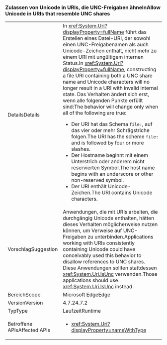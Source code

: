 ### <a name="allow-unicode-in-uris-that-resemble-unc-shares"></a><span data-ttu-id="57e41-101">Zulassen von Unicode in URIs, die UNC-Freigaben ähneln</span><span class="sxs-lookup"><span data-stu-id="57e41-101">Allow Unicode in URIs that resemble UNC shares</span></span>

|   |   |
|---|---|
|<span data-ttu-id="57e41-102">Details</span><span class="sxs-lookup"><span data-stu-id="57e41-102">Details</span></span>|<span data-ttu-id="57e41-103">In <xref:System.Uri?displayProperty=fullName> führt das Erstellen eines Datei-URI, der sowohl einen UNC-Freigabenamen als auch Unicode-Zeichen enthält, nicht mehr zu einem URI mit ungültigem internen Status.</span><span class="sxs-lookup"><span data-stu-id="57e41-103">In <xref:System.Uri?displayProperty=fullName>, constructing a file URI containing both a UNC share name and Unicode characters will no longer result in a URI with invalid internal state.</span></span> <span data-ttu-id="57e41-104">Das Verhalten ändert sich erst, wenn alle folgenden Punkte erfüllt sind:</span><span class="sxs-lookup"><span data-stu-id="57e41-104">The behavior will change only when all of the following are true:</span></span><ul><li><span data-ttu-id="57e41-105">Der URI hat das Schema <code>file:</code>, auf das vier oder mehr Schrägstriche folgen.</span><span class="sxs-lookup"><span data-stu-id="57e41-105">The URI has the scheme <code>file:</code> and is followed by four or more slashes.</span></span></li><li><span data-ttu-id="57e41-106">Der Hostname beginnt mit einem Unterstrich oder anderem nicht reservierten Symbol.</span><span class="sxs-lookup"><span data-stu-id="57e41-106">The host name begins with an underscore or other non-reserved symbol.</span></span></li><li><span data-ttu-id="57e41-107">Der URI enthält Unicode-Zeichen.</span><span class="sxs-lookup"><span data-stu-id="57e41-107">The URI contains Unicode characters.</span></span></li></ul>|
|<span data-ttu-id="57e41-108">Vorschlag</span><span class="sxs-lookup"><span data-stu-id="57e41-108">Suggestion</span></span>|<span data-ttu-id="57e41-109">Anwendungen, die mit URIs arbeiten, die durchgängig Unicode enthalten, hätten dieses Verhalten möglicherweise nutzen können, um Verweise auf UNC-Freigaben zu unterbinden.</span><span class="sxs-lookup"><span data-stu-id="57e41-109">Applications working with URIs consistently containing Unicode could have conceivably used this behavior to disallow references to UNC shares.</span></span> <span data-ttu-id="57e41-110">Diese Anwendungen sollten stattdessen <xref:System.Uri.IsUnc> verwenden.</span><span class="sxs-lookup"><span data-stu-id="57e41-110">Those applications should use <xref:System.Uri.IsUnc> instead.</span></span>|
|<span data-ttu-id="57e41-111">Bereich</span><span class="sxs-lookup"><span data-stu-id="57e41-111">Scope</span></span>|<span data-ttu-id="57e41-112">Microsoft Edge</span><span class="sxs-lookup"><span data-stu-id="57e41-112">Edge</span></span>|
|<span data-ttu-id="57e41-113">Version</span><span class="sxs-lookup"><span data-stu-id="57e41-113">Version</span></span>|<span data-ttu-id="57e41-114">4.7.2</span><span class="sxs-lookup"><span data-stu-id="57e41-114">4.7.2</span></span>|
|<span data-ttu-id="57e41-115">Typ</span><span class="sxs-lookup"><span data-stu-id="57e41-115">Type</span></span>|<span data-ttu-id="57e41-116">Laufzeit</span><span class="sxs-lookup"><span data-stu-id="57e41-116">Runtime</span></span>|
|<span data-ttu-id="57e41-117">Betroffene APIs</span><span class="sxs-lookup"><span data-stu-id="57e41-117">Affected APIs</span></span>|<ul><li><xref:System.Uri?displayProperty=nameWithType></li></ul>|


